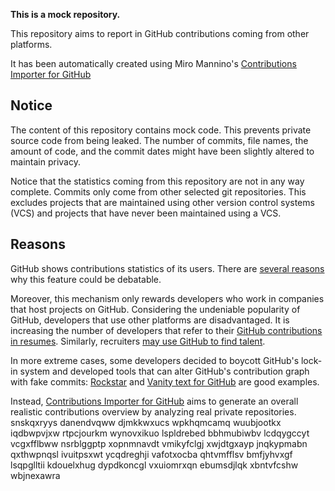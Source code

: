 **This is a mock repository.** 

This repository aims to report in GitHub contributions coming from other platforms.

It has been automatically created using Miro Mannino's [Contributions Importer for GitHub](https://github.com/miromannino/contributions-importer-for-github)

## Notice

The content of this repository contains mock code. This prevents private source code from being leaked. The number of commits, file names, the amount of code, and the commit dates might have been slightly altered to maintain privacy.

Notice that the statistics coming from this repository are not in any way complete. Commits only come from other selected git repositories. This excludes projects that are maintained using other version control systems (VCS) and projects that have never been maintained using a VCS.

## Reasons

GitHub shows contributions statistics of its users. There are [several reasons](https://github.com/isaacs/github/issues/627) why this feature could be debatable.

Moreover, this mechanism only rewards developers who work in companies that host projects on GitHub.
Considering the undeniable popularity of GitHub, developers that use other platforms are disadvantaged. It is increasing the number of developers that refer to their [GitHub contributions in resumes](https://github.com/resume/resume.github.com). Similarly, recruiters [may use GitHub to find talent](https://www.socialtalent.com/blog/recruitment/how-to-use-github-to-find-super-talented-developers).

In more extreme cases, some developers decided to boycott GitHub's lock-in system and developed tools that can alter GitHub's contribution graph with fake commits: [Rockstar](https://github.com/avinassh/rockstar) and [Vanity text for GitHub](https://github.com/ihabunek/github-vanity) are good examples.

Instead, [Contributions Importer for GitHub](https://github.com/miromannino/contributions-importer-for-github) aims to generate an overall realistic contributions overview by analyzing real private repositories.
snskqxryys danendvqww djmkkwxucs wpkhqmcamq
wuubjootkx iqdbwpvjxw rtpcjourkm wynovxikuo lspldrebed bbhmubiwbv lcdqygccyt vcgxfflbww
nsrblggptp xopnmnavdt vmikyfclgj xwjdtgxayp jnqkypmabn qxthwpnqsl ivuitpsxwt ycqdreghji vafotxocba qhtvmfflsv
bmfjyhvxgf
lsqpglltii kdouelxhug dypdkoncgl vxuiomrxqn ebumsdjlqk xbntvfcshw wbjnexawra
